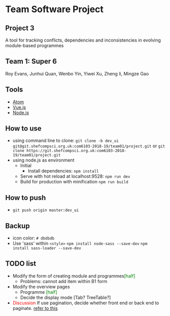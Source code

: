 # Team Software Project
## Project 3
A tool for tracking conflicts, dependencies and inconsistencies in evolving module-based programmes
## Team 1: Super 6
Roy Evans, Junhui Quan, Wenbo Yin, Yiwei Xu, Zheng li, Mingze Gao
## Tools
- [Atom](https://atom.io/)
- [Vue.js](https://vuejs.org/)
- [Node.js](https://nodejs.org/)
## How to use
- using command line to clone:
  `git clone -b dev_ui git@git.shefcompsci.org.uk:com6103-2018-19/team01/project.git` or
`git clone https://git.shefcompsci.org.uk:com6103-2018-19/team01/project.git`
- using node.js as environment
  - Initial
    - Install dependencies:
      `npm install`
  - Serve with hot reload at localhost:9528:
    `npm run dev`
  - Build for production with minification
    `npm run build`
## How to push
- `git push origin master:dev_ui`
## Backup
- icon color: `# dbdbdb`
- Use 'sass' within `<style>`
  `npm install node-sass --save-dev`
  `npm install sass-loader --save-dev`
## TODO list
- Modify the form of creating module and programmes<font color=green>[half]</font>
  - Problems: cannot add item within B1 form
- Modify the overview pages
  - Programme <font color=green>[half]</font>
  - Decide the display mode [Tab? TreeTable?]
- <font color=red>Discussion</font> If use pagination, decide whether front end or back end to paginate. [refer to this](https://www.jianshu.com/p/70facd19ec55)
